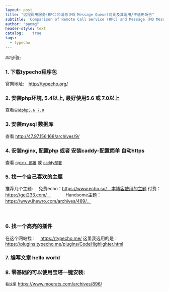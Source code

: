 ```yaml
---
layout: post
title: "远程调用服务(RPC)和消息(MQ Message Queue)对比及其适用/不适用场合"
subtitle: 'Comparison of Remote Call Service (RPC) and Message (MQ Message Queue) and their application/non-applicability'
author: "panmg"
header-style: text
catalog:    true
tags:
  - typecho
---
```



##步骤: 
### 1. 下载typecho程序包

官网地址:　http://typecho.org/

### 2. 安装php环境, 5.4以上, 最好使用5.6 或 7.0以上
查看[`安装php5.6 7.0`][1]

### 3. 安装mysql 数据库
查看 http://47.97.156.168/archives/9/

### 4. 安装nginx, 配置php 或者 安装caddy-配置简单 自动https
查看    [`nginx 部署`][2]  或   [`caddy部署`][3]

### 5. 找一个自己喜欢的主题

推荐几个主题:　
免费echo：https://www.echo.so/　本博客使用的主题
付费：https://get233.com/　
　　　Handsome主题：https://www.ihewro.com/archives/489/，

　　　
### 6. 找一个高亮的插件
在这个网站找：　https://typecho.me/
这里我选用的是：https://plugins.typecho.me/plugins/CodeHighlighter.html

### 7. 编写文章 hello world 

### 8. 零基础的可以使用宝塔一键安装:
 `看这里` https://www.moerats.com/archives/896/


  [1]: http://47.97.156.168/archives/3/
  [2]: http://47.97.156.168/archives/10/
  [3]: http://47.97.156.168/archives/12/




